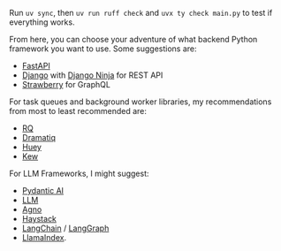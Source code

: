 Run `uv sync`, then `uv run ruff check` and `uvx ty check main.py` to test if everything works.

From here, you can choose your adventure of what backend Python framework you want to use. Some suggestions are:
- [FastAPI](https://fastapi.tiangolo.com/#without-standard-dependencies)
- [Django](https://docs.djangoproject.com/en/5.2/intro/install/) with [Django Ninja](https://django-ninja.dev/) for REST API
- [Strawberry](https://strawberry.rocks/) for GraphQL

For task queues and background worker libraries, my recommendations from most to least recommended are:
- [RQ](https://python-rq.org/)
- [Dramatiq](https://dramatiq.io/)
- [Huey](https://huey.readthedocs.io/en/latest/)
- [Kew](https://github.com/justrach/kew)

For LLM Frameworks, I might suggest:
- [Pydantic AI](https://ai.pydantic.dev)
- [LLM](https://github.com/simonw/llm)
- [Agno](https://docs.agno.com/introduction)
- [Haystack](https://haystack.deepset.ai/)
- [LangChain](https://docs.langchain.com/oss/python/langgraph/overview) / [LangGraph](https://langchain-ai.github.io/langgraph/)
- [LlamaIndex](https://developers.llamaindex.ai/python/framework/#getting-started).
